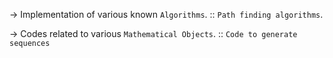 -> Implementation of various known `Algorithms`.
    :: `Path finding algorithms`.
    
-> Codes related to various `Mathematical Objects`.
    :: `Code to generate sequences`
